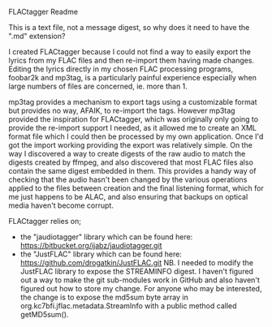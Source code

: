 FLACtagger Readme

This is a text file, not a message digest, so why does it need to have the ".md" extension?

I created FLACtagger because I could not find a way to easily export the lyrics from my
FLAC files and then re-import them having made changes. Editing the lyrics directly in
my chosen FLAC processing programs, foobar2k and mp3tag, is a particularly painful experience
especially when large numbers of files are concerned, ie. more than 1.

mp3tag provides a mechanism to export tags using a customizable format but provides no way, AFAIK,
to re-import the tags. However mp3tag provided the inspiration for FLACtagger, which was originally
only going to provide the re-import support I needed, as it allowed me to create an XML format file
which I could then be processed by my own application. Once I'd got the import working 
providing the export was relatively simple. On the way I discovered a way to create digests of the
raw audio to match the digests created by ffmpeg, and also discovered that most FLAC files also 
contain the same digest embedded in them. This provides a handy way of checking that the audio
hasn't been changed by the various operations applied to the files between creation and the final
listening format, which for me just happens to be ALAC, and also ensuring that backups on optical
media haven't become corrupt.

FLACtagger relies on;
- the "jaudiotagger" library which can be found here: https://bitbucket.org/ijabz/jaudiotagger.git
- the "JustFLAC" library which can be found here: https://github.com/drogatkin/JustFLAC.git
  NB. I needed to modify the JustFLAC library to expose the STREAMINFO digest. I haven't figured out 
  a way to make the git sub-modules work in GitHub and also haven't figured out how to store my
  change. For anyone who may be interested, the change is to expose the md5sum byte array in
  org.kc7bfi.jflac.metadata.StreamInfo with a public method called getMD5sum().
